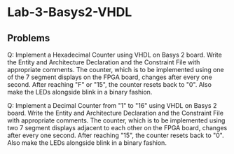 # Lab-3-Basys2-VHDL
## Problems
Q: Implement a Hexadecimal Counter using VHDL on Basys 2 board. Write the Entity and Architecture Declaration and the Constraint File with appropriate comments. The counter, which is to be implemented using one of the 7 segment displays on the FPGA board, changes after every one second. After reaching "F" or "15", the counter resets back to "0". Also make the LEDs alongside blink in a binary fashion.

Q: Implement a Decimal Counter from "1" to "16" using VHDL on Basys 2 board. Write the Entity and Architecture Declaration and the Constraint File with appropriate comments. The counter, which is to be implemented using two 7 segment displays adjacent to each other on the FPGA board, changes after every one second. After reaching "15", the counter resets back to "0". Also make the LEDs alongside blink in a binary fashion.

